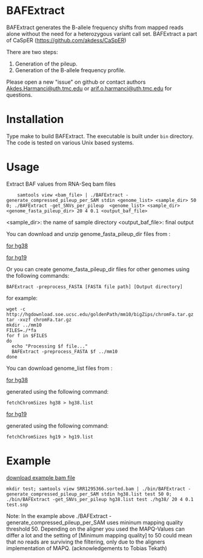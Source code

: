 # BAFExtract

BAFExtract generates the B-allele frequency shifts from mapped reads alone without the need for a heterozygous variant call set. BAFExtract a part of CaSpER (https://github.com/akdess/CaSpER) 

There are two steps:
1. Generation of the pileup.
2. Generation of the B-allele frequency profile.

Please open a new "issue" on github or contact authors Akdes.Harmanci@uth.tmc.edu or arif.o.harmanci@uth.tmc.edu for questions.

# Installation

Type make to build BAFExtract. The executable is built under `bin` directory. The code is tested on various Unix based systems.

# Usage 

Extract BAF values from RNA-Seq bam files
	
```{bash}
	samtools view <bam_file> | ./BAFExtract -generate_compressed_pileup_per_SAM stdin <genome_list> <sample_dir> 50 0; ./BAFExtract -get_SNVs_per_pileup  <genome_list> <sample_dir> <genome_fasta_pileup_dir> 20 4 0.1 <output_baf_file>
```
<sample_dir>: the name of sample directory
<output_baf_file>: final output

You can download and unzip genome_fasta_pileup_dir files from : 

[for hg38](https://www.dropbox.com/s/ysrcfcnk7z8gyit/hg38.zip?dl=0)

[for hg19](https://www.dropbox.com/s/a3u8f2f8ufm5wdj/hg19.zip?dl=0)

Or you can create genome_fasta_pileup_dir files for other genomes using the following commands:

```
BAFExtract -preprocess_FASTA [FASTA file path] [Output directory]
```

for example: 
```
wget -c http://hgdownload.soe.ucsc.edu/goldenPath/mm10/bigZips/chromFa.tar.gz
tar -xvzf chromFa.tar.gz
mkdir ../mm10
FILES=./*fa
for f in $FILES
do
  echo "Processing $f file..."
  BAFExtract -preprocess_FASTA $f ../mm10
done
```

You can download genome_list files from : 

[for hg38](https://www.dropbox.com/s/rq7v67tiou1qwwg/hg38.list?dl=0) 

generated using the following command: 
```
fetchChromSizes hg38 > hg38.list
```

[for hg19](https://www.dropbox.com/s/jcmt23nmuzm6poz/hg19.list?dl=0) 

generated using the following command: 
```
fetchChromSizes hg19 > hg19.list
```

# Example
[download example bam file](https://www.dropbox.com/s/1vl6iip0b8jwu66/SRR1295366.sorted.bam?dl=0)

```{bash} 
mkdir test; samtools view SRR1295366.sorted.bam | ./bin/BAFExtract -generate_compressed_pileup_per_SAM stdin hg38.list test 50 0; ./bin/BAFExtract -get_SNVs_per_pileup hg38.list test ./hg38/ 20 4 0.1 test.snp
```
Note: In the example above ./BAFExtract -generate_compressed_pileup_per_SAM uses mininum mapping quality threshold 50.  Depending on the aligner you used the MAPQ-Values can differ a lot and the setting of [Minimum mapping quality] to 50  could mean that no reads are surviving the filtering, only due to the aligners implementation of MAPQ. (acknowledgements to Tobias Tekath)
